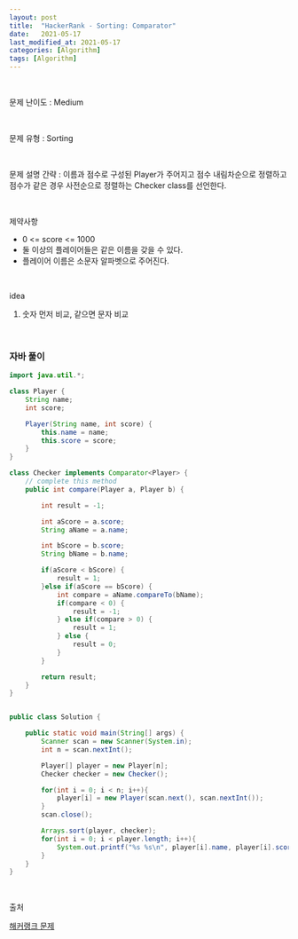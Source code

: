 ```yaml
---
layout: post
title:  "HackerRank - Sorting: Comparator"
date:   2021-05-17
last_modified_at: 2021-05-17
categories: [Algorithm]
tags: [Algorithm]
---
```


<br/>

문제 난이도 : Medium

<br/>

문제 유형 : Sorting

<br/>

문제 설명 간략 :  이름과 점수로 구성된 Player가 주어지고 점수 내림차순으로 정렬하고 점수가 같은 경우
사전순으로 정렬하는 Checker class를 선언한다.

<br/>

제약사항

- 0 <= score <= 1000
- 둘 이상의 플레이어들은 같은 이름을 갖을 수 있다.
- 플레이어 이름은 소문자 알파벳으로 주어진다.

<br/>

idea 

1. 숫자 먼저 비교, 같으면 문자 비교
   

<br/>

### 자바 풀이

```java
import java.util.*;

class Player {
    String name;
    int score;

    Player(String name, int score) {
        this.name = name;
        this.score = score;
    }
}

class Checker implements Comparator<Player> {
    // complete this method
    public int compare(Player a, Player b) {

        int result = -1;

        int aScore = a.score;
        String aName = a.name;

        int bScore = b.score;
        String bName = b.name;

        if(aScore < bScore) {
            result = 1;
        }else if(aScore == bScore) {
            int compare = aName.compareTo(bName);
            if(compare < 0) {
                result = -1;
            } else if(compare > 0) {
                result = 1;
            } else {
                result = 0;
            }
        }

        return result;
    }
}


public class Solution {

    public static void main(String[] args) {
        Scanner scan = new Scanner(System.in);
        int n = scan.nextInt();

        Player[] player = new Player[n];
        Checker checker = new Checker();

        for(int i = 0; i < n; i++){
            player[i] = new Player(scan.next(), scan.nextInt());
        }
        scan.close();

        Arrays.sort(player, checker);
        for(int i = 0; i < player.length; i++){
            System.out.printf("%s %s\n", player[i].name, player[i].score);
        }
    }
}

```

<br/>

출처

[해커랭크 문제](https://www.hackerrank.com/challenges/ctci-comparator-sorting/problem?h_l=interview&playlist_slugs%5B%5D=interview-preparation-kit&playlist_slugs%5B%5D=sorting)